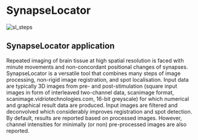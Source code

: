 # SynapseLocator
  
  ![sl_steps](https://user-images.githubusercontent.com/42037938/51043034-f9797680-15bd-11e9-9de5-032d93f57bc8.gif)
  
## SynapseLocator application
Repeated imaging of brain tissue at high spatial resolution is faced with minute movements and non-concordant positional changes of synapses. SynapseLocator is a versatile tool that combines many steps of image processing, non-rigid image registration, and spot localisation. Input data are typically 3D images from pre- and post-stimulation (square input images in form of interleaved two-channel data, scanimage format, scanimage.vidriotechnologies.com, 16-bit greyscale) for which numerical and graphical result data are produced. Input images are filtered and deconvolved which considerably improves registration and spot detection. By default, results are reported based on processed images. However, channel intensities for minimally (or non) pre-processed images are also reported.

  
